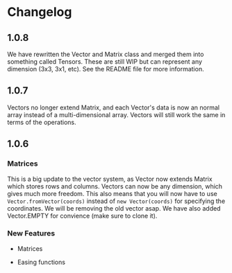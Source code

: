 # Changelog

## 1.0.8

We have rewritten the Vector and Matrix class and merged them into something called Tensors. These are still WIP but can represent any dimension (3x3, 3x1, etc). See the README file for more information.

## 1.0.7

Vectors no longer extend Matrix, and each Vector's data is now an normal array instead of a multi-dimensional array. Vectors will still work the same in terms of the operations.

## 1.0.6

### Matrices

This is a big update to the vector system, as Vector now extends Matrix which stores rows and columns.
Vectors can now be any dimension, which gives much more freedom. This also means that you will now have to use `Vector.fromVector(coords)` instead of `new Vector(coords)` for specifying the coordinates. We will be removing the old vector asap. We have also added Vector.EMPTY for convience (make sure to clone it).

### New Features

-   Matrices

-   Easing functions
